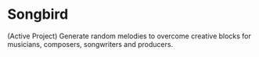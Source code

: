 # Songbird
(Active Project) Generate random melodies to overcome creative blocks for musicians, composers, songwriters and producers.
